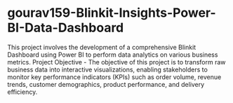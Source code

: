 # gourav159-Blinkit-Insights-Power-BI-Data-Dashboard
This project involves the development of a comprehensive Blinkit Dashboard
using Power BI to perform data analytics on various business metrics.
Project Objective -
The objective of this project is to transform raw business data into interactive
visualizations, enabling stakeholders to monitor key performance indicators
(KPIs) such as order volume, revenue trends, customer demographics,
product performance, and delivery efficiency.
